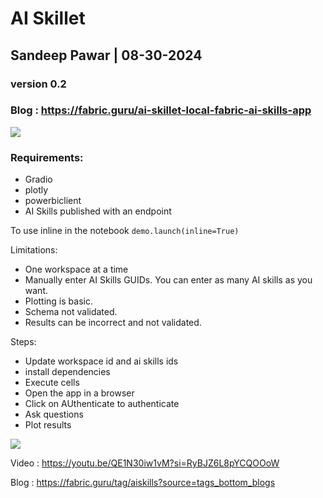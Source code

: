 # AI Skillet 
## Sandeep Pawar | 08-30-2024
### version 0.2
### Blog : https://fabric.guru/ai-skillet-local-fabric-ai-skills-app

![](https://cdn.hashnode.com/res/hashnode/image/upload/v1725043141028/5d495717-aaa4-43ee-b3f2-5dc056537e2e.png?auto=compress,format&format=webp)
### Requirements:

- Gradio
- plotly
- powerbiclient
- AI Skills published with an endpoint

To use inline in the notebook `demo.launch(inline=True)`

Limitations:
- One workspace at a time
- Manually enter AI Skills GUIDs. You can enter as many AI skills as you want.
- Plotting is basic.
- Schema not validated.
- Results can be incorrect and not validated. 

Steps:

- Update workspace id and ai skills ids
- install dependencies
- Execute cells
- Open the app in a browser
- Click on AUthenticate to authenticate
- Ask questions
- Plot results

![](https://cdn.hashnode.com/res/hashnode/image/upload/v1725045293066/3222bb5d-6025-4c07-b09a-986934ca55fc.gif?auto=format,compress&gif-q=60&format=webm)  

Video : https://youtu.be/QE1N30iw1vM?si=RyBJZ6L8pYCQOOoW

Blog : https://fabric.guru/tag/aiskills?source=tags_bottom_blogs
